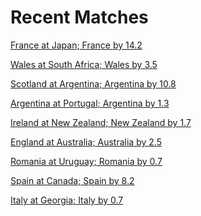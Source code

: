 
Recent Matches
==============


[France at Japan; France by 14.2](reviews//2022-07-08-Japan-France)

[Wales at South Africa; Wales by 3.5](reviews//2022-07-08-SouthAfrica-Wales)

[Scotland at Argentina; Argentina by 10.8](reviews//2022-07-08-Argentina-Scotland)

[Argentina at Portugal; Argentina by 1.3](reviews//2022-07-08-Portugal-Argentina)

[Ireland at New Zealand; New Zealand by 1.7](reviews//2022-07-08-NewZealand-Ireland)

[England at Australia; Australia by 2.5](reviews//2022-07-08-Australia-England)

[Romania at Uruguay; Romania by 0.7](reviews//2022-07-09-Uruguay-Romania)

[Spain at Canada; Spain by 8.2](reviews//2022-07-09-Canada-Spain)

[Italy at Georgia; Italy by 0.7](reviews//2022-07-09-Georgia-Italy)
